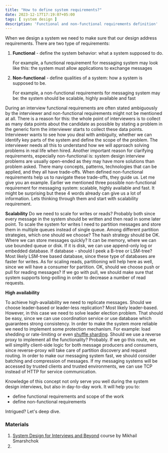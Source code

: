 ```yaml
---
title: "How to define system requirements?"
date: 2023-12-17T17:19:07+05:00
tags: [ system design ]
description: 'Functional and non-functional requirements definition'
---
```


When we design a system we need to make sure that our design address requirements. There are two type of requirements:

1. **Functional** - define the system behavior: what a system supposed to do.

   For example, a functional requirement for messaging system may look like this:
   the system must allow applications to exchange messages

2. **Non-functional** - define qualities of a system: how a system is supposed to be.

   For example, a non-functional requirements for messaging system may be:
   the system should be scalable, highly available and fast

During an interview functional requirements are often stated ambiguously by the interviewer and non-functional
requirements might not be mentioned at all. There is a reason for this: the whole point of interviewers is to collect as
many data points about the candidate as possible by stating a problem in the generic form the interviewer starts to
collect these data points. Interviewer wants to see how you deal with ambiguity, whether we can identify key parts of
the system and define the scope of the problem. The interviewer needs all this to understand how we will approach
solving problems in real life when hired. Another important reason for clarifying requirements, especially
non-functional is: system design interview problems are usually open-ended as they may have more solutions than problem asked. There many concepts, patterns, technologies that can be applied, and they all have trade-offs. When defined non-functional requirements help us to navigate these trade-offs, they guide us. Let me give you an example. 
Earlier we mentioned three possible non-functional requirement for messaging system: scalable, highly available and fast. It might be surprising but these 4 words already can give us a lot of information. Lets thinking through them and start with scalability requirement. 

**Scalability**
Do we need to scale for writes or reads? Probably both since every message in the system should be written and then read in some later point. To scale the system for writes I need to partition messages and store them in multiple queues instead of single queue. Among different partition strategies, which one should we choose? The hash strategy should be OK. Where we can store messages quickly? It can be memory, where we can use bounded queue or disk. If it is disk, we can use append-only log or embedded database. If database - should I peek a B-tree or LSM-tree? Most likely LSM-tree based database, since these type of databases are faster for writes. As for scaling reads, partitioning will help here as well, since we will have a consumer for partition. OK, should we choose push or pull for reading messages? If we go with pull, we should make sure that system supports long-polling in order to decrease a number of read requests.

**High availability** 

To achieve high-availability we need to replicate messages. Should we choose leader-based or leader-less replication? Most likely leader-based. However, in this case we need to solve leader election problem. That should be easy, since we can use coordination service or use database which guarantees strong consistency. In order to make the system more reliable we need to implement some protection mechanism. For example: load shedding or rate-limiting or even [shuffle sharding](https://aws.amazon.com/builders-library/workload-isolation-using-shuffle-sharding/). Should we use a reverse proxy to implement all the functionality? Probably. If we go this route, we will simplify client-side logic for both message producers and consumers, since reverse-proxy will take care of partition discovery and request routing. In order to make our messaging system fast, we should consider batching and compression of messages. If my messaging systems will be accessed by trusted clients and trusted environments, we can use TCP instead of HTTP for service communication. 

Knowledge of this concept not only serve you well during the system design interviews, but also in day-to-day work. It will help you to:
* define functional requirements and scope of the work
* define non-functional requirements 

Intrigued? Let's deep dive. 

### Materials

1. [System Design for Interviews and Beyond](https://systemdesignthinking.thinkific.com/courses/system-design-for-interviews-and-beyond) course by Mikhail Smarshchok
2. 